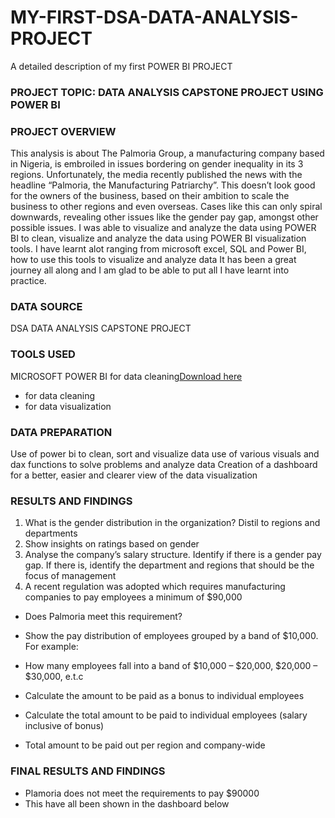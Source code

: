 # MY-FIRST-DSA-DATA-ANALYSIS-PROJECT
A detailed description of my first POWER BI PROJECT

### PROJECT TOPIC: DATA ANALYSIS CAPSTONE PROJECT USING POWER BI

### PROJECT OVERVIEW
This analysis is about The Palmoria Group, a manufacturing company based in Nigeria, is embroiled in issues
bordering on gender inequality in its 3 regions. Unfortunately, the media recently
published the news with the headline “Palmoria, the Manufacturing Patriarchy”. This
doesn’t look good for the owners of the business, based on their ambition to scale the
business to other regions and even overseas. Cases like this can only spiral downwards,
revealing other issues like the gender pay gap, amongst other possible issues. I was able to visualize and analyze the data using POWER BI to clean, visualize and analyze the data using POWER BI visualization tools. I have learnt alot ranging from microsoft excel, SQL and Power BI, how to use this tools to visualize and analyze data It has been a great journey all along and I am glad to be able to put all I have learnt into practice.

### DATA SOURCE
DSA DATA ANALYSIS CAPSTONE PROJECT

### TOOLS USED
MICROSOFT POWER BI for data cleaning[Download here](https://www.microsoft.com)
 - for data cleaning
 - for data visualization

### DATA PREPARATION
Use of power bi to clean, sort and visualize data
use of various visuals and dax functions to solve problems and analyze data
Creation of a dashboard for a better, easier and clearer view of the data visualization

### RESULTS AND FINDINGS
 1. What is the gender distribution in the organization? Distil to regions and
departments
2. Show insights on ratings based on gender
3. Analyse the company’s salary structure. Identify if there is a gender pay gap. If
there is, identify the department and regions that should be the focus of
management
4. A recent regulation was adopted which requires manufacturing companies to pay
employees a minimum of $90,000
- Does Palmoria meet this requirement?
-  Show the pay distribution of employees grouped by a band of $10,000. For example:
- How many employees fall into a band of $10,000 – $20,000, $20,000 – $30,000, e.t.c

- Calculate the amount to be paid as a bonus to individual employees
- Calculate the total amount to be paid to individual employees (salary inclusive of
bonus)
- Total amount to be paid out per region and company-wide

### FINAL RESULTS AND FINDINGS
 - Plamoria does not meet the requirements to pay $90000
 - This have all been shown in the dashboard below
   


